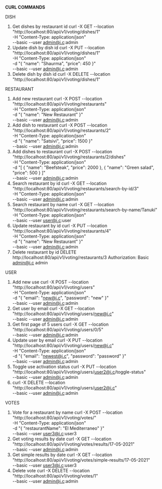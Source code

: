 **CURL COMMANDS**

DISH

1. Get dishes by restaurant id
   curl -X GET --location "http://localhost:80/api/v1/voting/dishes/1" \
   -H "Content-Type: application/json" \
   --basic --user admin@i.c:admin
2. Update dish by dish id
   curl -X PUT --location "http://localhost:80/api/v1/voting/dishes/1" \
   -H "Content-Type: application/json" \
   -d "{
   \"name\": \"Shaurma\",
   \"price\": 450
   }" \
   --basic --user admin@i.c:admin
3. Delete dish by dish id
   curl -X DELETE --location "http://localhost:80/api/v1/voting/dishes/1"
   
RESTAURANT

1. Add new restaurant
   curl -X POST --location "http://localhost:80/api/v1/voting/restaurants" \
   -H "Content-Type: application/json" \
   -d "{
   \"name\": \"New Restaurant\"
   }" \
   --basic --user admin@i.c:admin
2. Add dish to restaurant
   curl -X POST --location "http://localhost:80/api/v1/voting/restaurants/2" \
   -H "Content-Type: application/json" \
   -d "{
   \"name\": \"Satsivi\",
   \"price\": 1500
   }" \
   --basic --user admin@i.c:admin
3. Add dishes to restaurant
   curl -X POST --location "http://localhost:80/api/v1/voting/restaurants/2/dishes" \
   -H "Content-Type: application/json" \
   -d "[
   {
   \"name\": \"Beefsteak\",
   \"price\": 2000
   },
   {
   \"name\": \"Green salad\",
   \"price\": 500
   }
   ]" \
   --basic --user admin@i.c:admin
4. Search restaurant by id
   curl -X GET --location "http://localhost:80/api/v1/voting/restaurants/search-by-id/3" \
   -H "Content-Type: application/json" \
   --basic --user admin@i.c:admin
5. Search restaurant by name
   curl -X GET --location "http://localhost:80/api/v1/voting/restaurants/search-by-name/Tanuki" \
   -H "Content-Type: application/json" \
   --basic --user user@i.c:user
6. Update restaurant by id
   curl -X PUT --location "http://localhost:80/api/v1/voting/restaurants/4" \
   -H "Content-Type: application/json" \
   -d "{
   \"name\": \"New Restaurant\"
   }" \
   --basic --user admin@i.c:admin
7. Delete restaurant by id
   DELETE http://localhost:80/api/v1/voting/restaurants/3
   Authorization: Basic admin@i.c admin
   
USER

1. Add new use
   curl -X POST --location "http://localhost:80/api/v1/voting/users" \
   -H "Content-Type: application/json" \
   -d "{
   \"email\": \"new@i.c\",
   \"password\": \"new\"
   }" \
   --basic --user admin@i.c:admin
2. Get user by email
   curl -X GET --location "http://localhost:80/api/v1/voting/users/new@i.c" \
   --basic --user admin@i.c:admin
3. Get first page of 5 users
   curl -X GET --location "http://localhost:80/api/v1/voting/users/0/5" \
   --basic --user admin@i.c:admin
4. Update user by email
   curl -X PUT --location "http://localhost:80/api/v1/voting/users/new@i.c" \
   -H "Content-Type: application/json" \
   -d "{
   \"email\": \"newest@i.c\",
   \"password\": \"password\"
   }" \
   --basic --user admin@i.c:admin
5. Toggle use activation status
   curl -X PUT --location "http://localhost:80/api/v1/voting/users/user2@i.c/toggle-status" \
   --basic --user admin@i.c:admin
6. curl -X DELETE --location "http://localhost:80/api/v1/voting/users/user2@i.c" \
   --basic --user admin@i.c:admin
   
VOTES

1. Vote for a restaurant by name
   curl -X POST --location "http://localhost:80/api/v1/voting/votes/" \
   -H "Content-Type: application/json" \
   -d "{
   \"restaurantName\": \"El Mediterraneo\"
   }" \
   --basic --user user3@i.c:user3
2. Get voting results by date
   curl -X GET --location "http://localhost:80/api/v1/voting/votes/results/17-05-2021" \
   --basic --user admin@i.c:admin
3. Get simple results by date
   curl -X GET --location "http://localhost:80/api/v1/voting/votes/simple-results/17-05-2021" \
   --basic --user user3@i.c:user3
4. Delete vote
   curl -X DELETE --location "http://localhost:80/api/v1/voting/votes/1" \
   --basic --user admin@i.c:admin